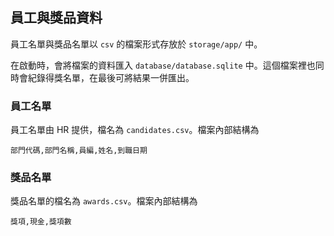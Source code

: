 ## 員工與獎品資料

員工名單與獎品名單以 `csv` 的檔案形式存放於 `storage/app/` 中。

在啟動時，會將檔案的資料匯入 `database/database.sqlite` 中。這個檔案裡也同時會紀錄得獎名單，在最後可將結果一併匯出。

### 員工名單

員工名單由 HR 提供，檔名為 `candidates.csv`。檔案內部結構為

```
部門代碼,部門名稱,員編,姓名,到職日期
```

### 獎品名單

獎品名單的檔名為 `awards.csv`。檔案內部結構為

```
獎項,現金,獎項數
```

